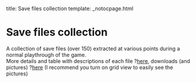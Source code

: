 title: Save files collection
template: _notocpage.html

# Save files collection
A collection of save files (over 150) extracted at various points during a normal playthrough of the game.  
More details and table with descriptions of each file ?[here](https://docs.google.com/spreadsheets/d/1G7L8auTIDn7ePDPPdhT7_sxQW1uYjgH0BSq5ToCO3wA/edit?usp=sharing), downloads (and pictures) ?[here](https://drive.google.com/drive/folders/1BiLTeK8MzAjsSCwYmU1I9OlOPcJkDjI_?usp=sharing) (I recommend you turn on grid view to easily see the pictures)